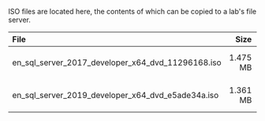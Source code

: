 ISO files are located here, the contents of which can be copied to a lab's file server.

File                                              |     Size | Description
:------------------------------------------------ | -------: | :-------------------------
en_sql_server_2017_developer_x64_dvd_11296168.iso | 1.475 MB | Microsoft SQL Server 2017
en_sql_server_2019_developer_x64_dvd_e5ade34a.iso | 1.361 MB | Microsoft SQL Server 2019
